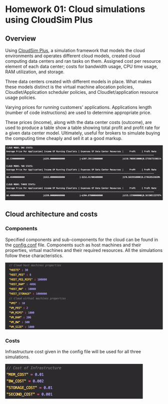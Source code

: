 # Homework 01: Cloud simulations using CloudSim Plus

## Overview
Using [CloudSim Plus](http://cloudsimplus.org/), a simulation framework that models the cloud environments and operates different cloud models,
created cloud computing data centers and ran tasks on them. Assigned cost per resource element of each data center; costs for bandwidth usage, CPU time usage, RAM utilization, and storage.

Three data centers created with different models in place. What makes these models distinct is the virtual machine allocation policies, Cloudlet/Application scheduler policies, and Cloudlet/application resource usage policies.

Varying prices for running customers' applications. Applications length (number of code instructions) are used to determine appropriate price. 

These prices (income), along with the data center costs (outcome), are used to produce a table show a table showing total profit and profit rate for a given data center model. Ultimately, useful for brokers to simulate buying the computing time cheaply and sell it at a good markup.

![Image of Outputs Stats](./Images/stats.png)

## Cloud architecture and costs
### Components
Specified components and sub-components for the cloud can be found in the [config.conf](./src/main/resources/config.conf) file. 
Components such as host machines and their properties, virtual machines and their required resources. All the simulations follow these characteristics.

![Image of Host And Vms](./Images/HostAndVms.png)

### Costs
Infrastructure cost given in the config file will be used for all three simulations.

![Image of Costs](./Images/IaaSCosts.png)
